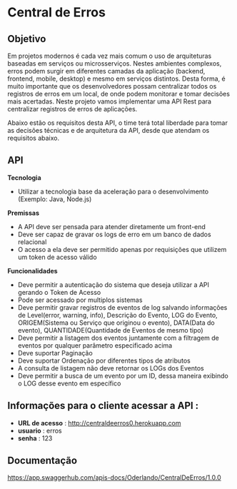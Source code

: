 # Central de Erros
## Objetivo

Em projetos modernos é cada vez mais comum o uso de arquiteturas baseadas em serviços ou microsserviços. Nestes ambientes complexos, erros podem surgir em diferentes camadas da aplicação (backend, frontend, mobile, desktop) e mesmo em serviços distintos. Desta forma, é muito importante que os desenvolvedores possam centralizar todos os registros de erros em um local, de onde podem monitorar e tomar decisões mais acertadas. Neste projeto vamos implementar uma API Rest para centralizar registros de erros de aplicações.

Abaixo estão os requisitos desta API, o time terá total liberdade para tomar as decisões técnicas e de arquitetura da API, desde que atendam os requisitos abaixo.
## API
**Tecnologia**

   - Utilizar a tecnologia base da aceleração para o desenvolvimento (Exemplo: Java, Node.js)

**Premissas**

   - A API deve ser pensada para atender diretamente um front-end
   - Deve ser capaz de gravar os logs de erro em um banco de dados relacional
   - O acesso a ela deve ser permitido apenas por requisições que utilizem um token de acesso válido

**Funcionalidades**

   - Deve permitir a autenticação do sistema que deseja utilizar a API gerando o Token de Acesso
   - Pode ser acessado por multiplos sistemas
   - Deve permitir gravar registros de eventos de log salvando informações de Level(error, warning, info), Descrição do Evento, LOG do Evento, ORIGEM(Sistema ou Serviço que originou o evento), DATA(Data do evento), QUANTIDADE(Quantidade de Eventos de mesmo tipo)
   - Deve permitir a listagem dos eventos juntamente com a filtragem de eventos por qualquer parâmetro especificado acima
   - Deve suportar Paginação
   - Deve suportar Ordenação por diferentes tipos de atributos
   - A consulta de listagem não deve retornar os LOGs dos Eventos
   - Deve permitir a busca de um evento por um ID, dessa maneira exibindo o LOG desse evento em específico

## Informações para o cliente acessar a API :

   - **URL de acesso** : http://centraldeerros0.herokuapp.com 
   - **usuario** : erros
   - **senha** : 123
   
## Documentação   
   https://app.swaggerhub.com/apis-docs/Oderlando/CentralDeErros/1.0.0
